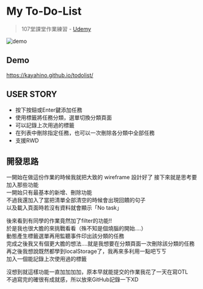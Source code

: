 # My To-Do-List
> 107堂課堂作業練習 - [Udemy](https://www.udemy.com/javascript-learning/learn/lecture/6789158)

![demo](https://raw.githubusercontent.com/kayahino/todolist/master/demo.png)

## Demo
https://kayahino.github.io/todolist/

## USER STORY

- 按下按鈕或Enter鍵添加任務
- 使用標籤將任務分類，選單切換分類頁面
- 可以記錄上次用過的標籤
- 在列表中刪除指定任務，也可以一次刪除各分類中全部任務
- 支援RWD

## 開發思路

一開始在做這份作業的時候我就把大致的 wireframe 設計好了 
接下來就是思考要加入那些功能    
一開始只有最基本的新增、刪除功能  
不過我還加入了當把清單全部清空的時候會出現回饋的句子  
以及載入頁面時若沒有資料就會顯示「No task」 
    
後來看到有同學的作業竟然加了filter的功能!!   
於是我也很大膽的來挑戰看看（殊不知是個燒腦的開始....）   
動態產生標籤選單再用監聽事件印出該分類的任務    
完成之後我又有個更大膽的想法....就是我想要在分類頁面一次刪除該分類的任務      
再之後我想說既然都學到localStorage了，我再來多利用一點吧ㄎㄎ    
加入一個能記錄上次使用過的標籤   

沒想到就這樣功能一直加加加加，原本早就能提交的作業我花了一天在寫OTL   
不過寫完的確很有成就感，所以放來GitHub記錄一下XD    

